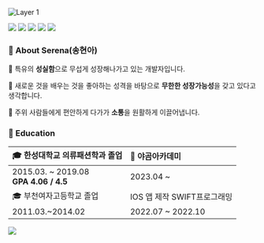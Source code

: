 ![Layer 1](https://github.com/serena0720/serena0720/assets/101619749/43b179b4-c8b6-4c44-9de9-3dabf5acbf66)

<img src="https://img.shields.io/badge/Swift-F05138?style=flat-square&logo=Swift&logoColor=white"/> <img src="https://img.shields.io/badge/iOS-000000?style=flat-square&logo=Apple&logoColor=white"/> <img src="https://img.shields.io/badge/XCode-147EFB?style=flat-square&logo=xcode&logoColor=white"/> <img src="https://img.shields.io/badge/GitHub-181717?style=flat-square&logo=github&logoColor=white"/> <img src="https://img.shields.io/badge/Git-F05032?style=flat-square&logo=Git&logoColor=white"/>

### 🧡 About Serena(송현아)
🌱 특유의 **성실함**으로 무섭게 성장해나가고 있는 개발자입니다. <br>

🌱 새로운 것을 배우는 것을 좋아하는 성격을 바탕으로 **무한한 성장가능성**을 갖고 있다고 생각합니다. <br>

🌱 주위 사람들에게 편안하게 다가가 **소통**을 원활하게 이끌어냅니다.

### 💛 Education
| 🎓 한성대학교 의류패션학과 졸업 | 🏫 야곰아카데미  |
|:---|:---|
| 2015.03. ~ 2019.08 <br> **GPA 4.06 / 4.5** | 2023.04 ~   |
| 🎓 부천여자고등학교 졸업 | IOS 앱 제작 SWIFT프로그래밍 |
| 2011.03.~2014.02 | 2022.07 ~ 2022.10 |


  
<img src="https://github-readme-stats.vercel.app/api?username=serena0720&show_icons=true&theme=onedark&hide="/>
